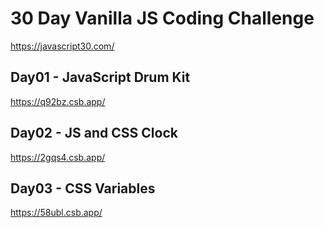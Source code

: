 # 30 Day Vanilla JS Coding Challenge
https://javascript30.com/

## Day01 - JavaScript Drum Kit
https://q92bz.csb.app/

## Day02 - JS and CSS Clock
https://2gqs4.csb.app/

## Day03 - CSS Variables
https://58ubl.csb.app/
